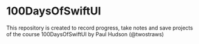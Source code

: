 # 100DaysOfSwiftUI

This repository is created to record progress, take notes and save projects of the course 100DaysOfSwiftUI by Paul Hudson (@twostraws)

